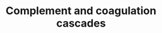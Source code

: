 ---
annotations:
- id: PW:0000474
  parent: regulatory pathway
  type: Pathway Ontology
  value: coagulation cascade pathway
- id: PW:0000502
  parent: regulatory pathway
  type: Pathway Ontology
  value: complement system pathway
authors:
- 169.230.77.174
- MaintBot
- Thomas
- Khanspers
- AlexanderPico
- Christine Chichester
- Ddigles
- Egonw
- Mkutmon
- Eweitz
description: 'The complement system is a proteolytic cascade in blood plasma and a
  mediator of innate immunity, a nonspecific defense mechanism against pathogens.
  There are three pathways of complement activation: the classical pathway, the lectin
  pathway, and the alternative pathway. All of these pathways generate a crucial enzymatic
  activity that, in turn, generates the effector molecules of complement. The main
  consequences of complement activation are the opsonization of pathogens, the recruitment
  of inflammatory and immunocompetent cells, and the direct killing of pathogens.
  Blood coagulation is another series of proenzyme-to-serine protease conversions,
  culminating the formation of thrombin, the enzyme responsible for the conversion
  of soluble fibrinogen to the insoluble fibrin clot. Protease-activated receptors,
  such as those activated by thrombin, are members of G protein-coupled receptors
  and function as a mediator of innate immunity. The kallikrein-kinin system is an
  endogenous metabolic cascade, triggering of which results in the release of vasoactive
  kinins (bradykinin-related peptides). Kinin peptides are implicated in many physiological
  and pathological processes including the regulation of blood pressure and sodium
  homeostasis, inflammatory processes, and the cardioprotective effects of preconditioning.
  Source: [http://www.genome.jp/dbget-bin/www_bget?pathway:map04610 KEGG]'
last-edited: 2021-05-16
organisms:
- Rattus norvegicus
redirect_from:
- /index.php/Pathway:WP547
- /instance/WP547
- /instance/WP547_r116949
revision: r116949
schema-jsonld:
- '@context': https://schema.org/
  '@id': https://wikipathways.github.io/pathways/WP547.html
  '@type': Dataset
  creator:
    '@type': Organization
    name: WikiPathways
  description: 'The complement system is a proteolytic cascade in blood plasma and
    a mediator of innate immunity, a nonspecific defense mechanism against pathogens.
    There are three pathways of complement activation: the classical pathway, the
    lectin pathway, and the alternative pathway. All of these pathways generate a
    crucial enzymatic activity that, in turn, generates the effector molecules of
    complement. The main consequences of complement activation are the opsonization
    of pathogens, the recruitment of inflammatory and immunocompetent cells, and the
    direct killing of pathogens. Blood coagulation is another series of proenzyme-to-serine
    protease conversions, culminating the formation of thrombin, the enzyme responsible
    for the conversion of soluble fibrinogen to the insoluble fibrin clot. Protease-activated
    receptors, such as those activated by thrombin, are members of G protein-coupled
    receptors and function as a mediator of innate immunity. The kallikrein-kinin
    system is an endogenous metabolic cascade, triggering of which results in the
    release of vasoactive kinins (bradykinin-related peptides). Kinin peptides are
    implicated in many physiological and pathological processes including the regulation
    of blood pressure and sodium homeostasis, inflammatory processes, and the cardioprotective
    effects of preconditioning. Source: [http://www.genome.jp/dbget-bin/www_bget?pathway:map04610
    KEGG]'
  keywords:
  - A2m
  - Adn
  - Bdkrb1
  - Bradykinin
  - C1qa
  - C1qb
  - C1qg
  - C1r
  - C1s
  - C2
  - C3
  - C3ar1
  - C4a
  - C4bp
  - C5r1
  - C6
  - C7
  - C8b
  - C9
  - Cd59
  - Cfh
  - Cfi
  - Cpb2
  - Cr2
  - Crry
  - Daf1
  - F10
  - F11
  - F12
  - F13b
  - F2
  - F2r
  - F3
  - F5
  - F7
  - F9
  - Fgb
  - H2-Bf
  - Hc
  - Klkb1
  - Kng1
  - Masp1
  - Masp2
  - Mbl1
  - Mcp
  - Plat
  - Plau
  - Plaur
  - Plg
  - Proc
  - Pros1
  - RGD:621759
  - RGD:727845
  - RGD:735225
  - Serpina1
  - Serpina5
  - Serpinc1
  - Serpind1
  - Serpine1
  - Serpinf2
  - Tfpi
  - Thbd
  license: CC0
  name: Complement and coagulation cascades
seo: CreativeWork
title: Complement and coagulation cascades
wpid: WP547
---